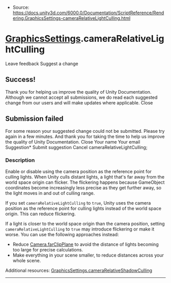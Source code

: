 * Source: https://docs.unity3d.com/6000.0/Documentation/ScriptReference/Rendering.GraphicsSettings-cameraRelativeLightCulling.html

#  [GraphicsSettings](https://docs.unity3d.com/6000.0/Documentation/ScriptReference/Rendering.GraphicsSettings.html).cameraRelativeLightCulling
Leave feedback
Suggest a change
## Success!
Thank you for helping us improve the quality of Unity Documentation. Although we cannot accept all submissions, we do read each suggested change from our users and will make updates where applicable.
Close
## Submission failed
For some reason your suggested change could not be submitted. Please <a>try again</a> in a few minutes. And thank you for taking the time to help us improve the quality of Unity Documentation.
Close
Your name Your email Suggestion* Submit suggestion
Cancel
cameraRelativeLightCulling; 
### Description
Enable or disable using the camera position as the reference point for culling lights.
When Unity culls distant lights, a light that's far away from the world space origin can flicker. The flickering happens because GameObject coordinates become increasingly less precise as they get further away, so the light moves in and out of culling range.  
  
If you set `cameraRelativeLightCulling` to `true`, Unity uses the camera position as the reference point for culling lights instead of the world space origin. This can reduce flickering.  
  
If a light is closer to the world space origin than the camera position, setting `cameraRelativeLightCulling` to `true` may introduce flickering or make it worse. You can use the following approaches instead: 
  * Reduce [Camera.farClipPlane](https://docs.unity3d.com/6000.0/Documentation/ScriptReference/Camera-farClipPlane.html) to avoid the distance of lights becoming too large for precise calculations.
  * Make everything in your scene smaller, to reduce distances across your whole scene.


Additional resources: [GraphicsSettings.cameraRelativeShadowCulling](https://docs.unity3d.com/6000.0/Documentation/ScriptReference/Rendering.GraphicsSettings-cameraRelativeShadowCulling.html)
* * *
